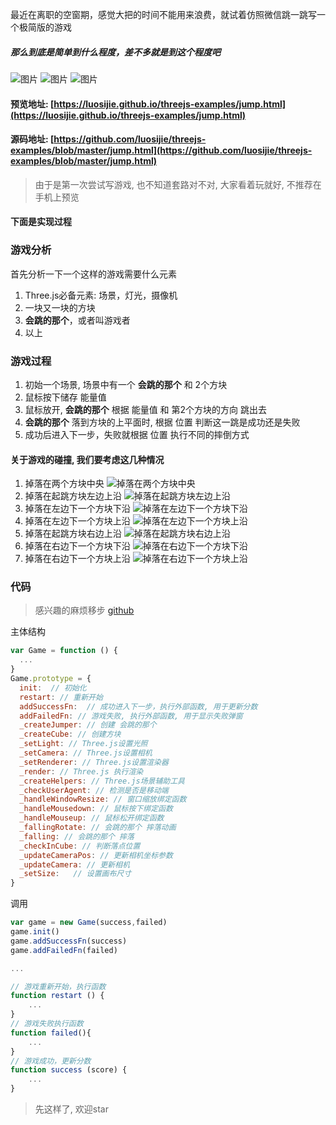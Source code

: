 最近在离职的空窗期，感觉大把的时间不能用来浪费，就试着仿照微信跳一跳写一个极简版的游戏
##### 那么到底是简单到什么程度，差不多就是到这个程度吧
![图片](https://github.com/luosijie/Front-end-Blog/blob/master/img/threejs_example_jump_01.png)
![图片](https://github.com/luosijie/Front-end-Blog/blob/master/img/threejs_example_jump_02.png)
![图片](https://github.com/luosijie/Front-end-Blog/blob/master/img/threejs_example_jump_03.png)
#### 预览地址: [https://luosijie.github.io/threejs-examples/jump.html](https://luosijie.github.io/threejs-examples/jump.html)
#### 源码地址: [https://github.com/luosijie/threejs-examples/blob/master/jump.html](https://github.com/luosijie/threejs-examples/blob/master/jump.html)
> 由于是第一次尝试写游戏, 也不知道套路对不对, 大家看着玩就好, 不推荐在手机上预览

#### 下面是实现过程
### 游戏分析
首先分析一下一个这样的游戏需要什么元素
1. Three.js必备元素: 场景，灯光，摄像机
2. 一块又一块的方块
3. **会跳的那个**，或者叫游戏者
4. 以上

### 游戏过程
1. 初始一个场景, 场景中有一个 **会跳的那个** 和 2个方块
2. 鼠标按下储存 能量值
3. 鼠标放开, **会跳的那个** 根据 能量值 和 第2个方块的方向 跳出去
4. **会跳的那个** 落到方块的上平面时, 根据 位置 判断这一跳是成功还是失败
5. 成功后进入下一步，失败就根据 位置 执行不同的摔倒方式

#### 关于游戏的碰撞, 我们要考虑这几种情况
1. 掉落在两个方块中央
![掉落在两个方块中央](https://github.com/luosijie/Front-end-Blog/blob/master/img/threejs_example_jump_04_1.png)
2. 掉落在起跳方块左边上沿
![掉落在起跳方块左边上沿](https://github.com/luosijie/Front-end-Blog/blob/master/img/threejs_example_jump_04_2.png)
3. 掉落在左边下一个方块下沿
![掉落在左边下一个方块下沿](https://github.com/luosijie/Front-end-Blog/blob/master/img/threejs_example_jump_04_3.png)
4. 掉落在左边下一个方块上沿
![掉落在左边下一个方块上沿](https://github.com/luosijie/Front-end-Blog/blob/master/img/threejs_example_jump_04_4.png)
5. 掉落在起跳方块右边上沿
![掉落在起跳方块右边上沿](https://github.com/luosijie/Front-end-Blog/blob/master/img/threejs_example_jump_04_5.png)
6. 掉落在右边下一个方块下沿
![掉落在右边下一个方块下沿](https://github.com/luosijie/Front-end-Blog/blob/master/img/threejs_example_jump_04_6.png)
7. 掉落在右边下一个方块上沿
![掉落在右边下一个方块上沿](https://github.com/luosijie/Front-end-Blog/blob/master/img/threejs_example_jump_04_7.png)


### 代码
> 感兴趣的麻烦移步 [github](https://github.com/luosijie/threejs-examples/blob/master/jump.html)

主体结构
```js
var Game = function () {
  ...
}
Game.prototype = {
  init:  // 初始化
  restart: // 重新开始
  addSuccessFn:  // 成功进入下一步，执行外部函数, 用于更新分数
  addFailedFn: // 游戏失败, 执行外部函数, 用于显示失败弹窗
  _createJumper: // 创建 会跳的那个
  _createCube: // 创建方块
  _setLight: // Three.js设置光照
  _setCamera: // Three.js设置相机
  _setRenderer: // Three.js设置渲染器
  _render: // Three.js 执行渲染
  _createHelpers: // Three.js场景辅助工具
  _checkUserAgent: // 检测是否是移动端
  _handleWindowResize: // 窗口缩放绑定函数
  _handleMousedown: // 鼠标按下绑定函数
  _handleMouseup: // 鼠标松开绑定函数
  _fallingRotate: // 会跳的那个 摔落动画
  _falling: // 会跳的那个 摔落
  _checkInCube: // 判断落点位置
  _updateCameraPos: // 更新相机坐标参数
  _updateCamera: // 更新相机
  _setSize:   // 设置画布尺寸
}

```
调用
```js
var game = new Game(success,failed)
game.init()
game.addSuccessFn(success)
game.addFailedFn(failed)

...

// 游戏重新开始，执行函数
function restart () {
	...
}
// 游戏失败执行函数
function failed(){
	...
}
// 游戏成功，更新分数
function success (score) {
	...
}
```

> 先这样了, 欢迎star
